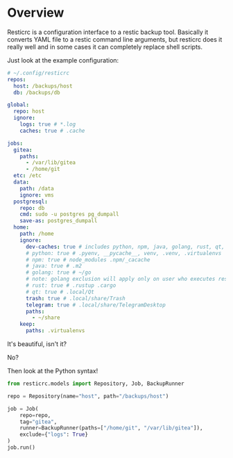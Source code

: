 # Overview
Resticrc is a configuration interface to a restic backup tool.
Basically it converts YAML file to a restic command line arguments,
but resticrc does it really well and in some cases it can completely replace shell scripts.

Just look at the example configuration:
```yaml
# ~/.config/resticrc
repos: 
  host: /backups/host
  db: /backups/db

global:
  repo: host
  ignore:
    logs: true # *.log
    caches: true # .cache

jobs:
  gitea:
    paths:
      - /var/lib/gitea
      - /home/git
  etc: /etc
  data:
    path: /data
    ignore: vms
  postgresql:
    repo: db
    cmd: sudo -u postgres pg_dumpall
    save-as: postgres_dumpall
  home:
    path: /home
    ignore:
      dev-caches: true # includes python, npm, java, golang, rust, qt, and more
      # python: true # .pyenv, __pycache__, venv, .venv, .virtualenvs
      # npm: true # node_modules .npm/_cacache
      # java: true # .m2
      # golang: true # ~/go
      # note: golang exclusion will apply only on user who executes resticrc!
      # rust: true # .rustup .cargo
      # qt: true # .local/Qt
      trash: true # .local/share/Trash
      telegram: true # .local/share/TelegramDesktop
      paths:
        - ~/share
    keep:
      paths: .virtualenvs
```
It's beautiful, isn't it?

No?

Then look at the Python syntax!
```python
from resticrc.models import Repository, Job, BackupRunner

repo = Repository(name="host", path="/backups/host")

job = Job(
    repo=repo,
    tag="gitea",
    runner=BackupRunner(paths=["/home/git", "/var/lib/gitea"]),
    exclude={"logs": True}
)
job.run()
```